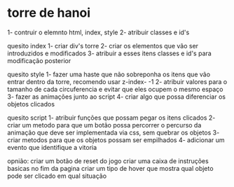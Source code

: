 # torre de hanoi

1- contruir o elemnto html, index, style
2- atribuir classes e id's

quesito index
1- criar div's torre 
2- criar os elementos que vão ser introduzidos e modificados
3- atribuir a esses itens classes e id's para modificação posterior

quesito style
1- fazer uma haste que não sobreponha os itens que vão entrar dentro da torre, recomendo usar z-index- -1 
2- atribuir valores para o tamanho de cada circuferencia e evitar que eles ocupem o mesmo espaço
3- fazer as animações junto ao script
4- criar algo que possa diferenciar os objetos clicados

quesito script
1- atribuir funções que possam pegar os itens clicados
2- criar um metodo para que um botão possa percorrer o percurso da animação que deve ser implementada via css, sem quebrar os objetos
3- criar metodos para que os objetos possam ser empilhados
4- adicionar um evento que identifique a vitoria





opnião:
criar um botão de reset do jogo
criar uma caixa de instruções basicas no fim da pagina
criar um tipo de hover que mostra qual objeto pode ser clicado em qual situação